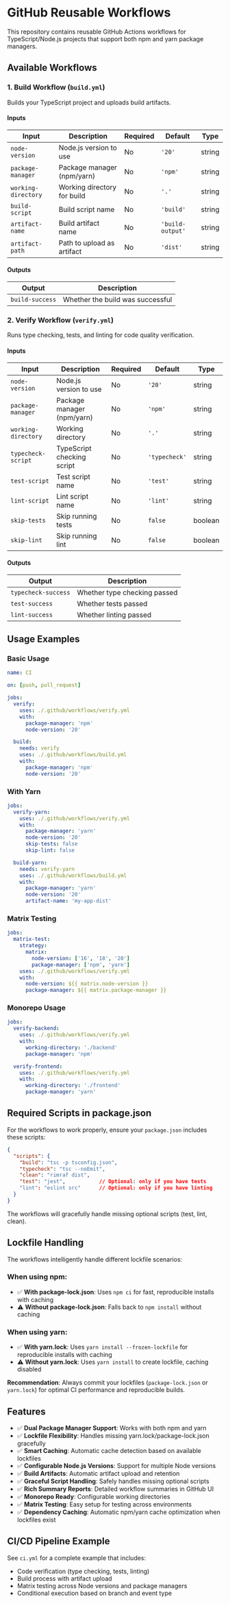 # GitHub Reusable Workflows

This repository contains reusable GitHub Actions workflows for TypeScript/Node.js projects that support both npm and yarn package managers.

## Available Workflows

### 1. Build Workflow (`build.yml`)

Builds your TypeScript project and uploads build artifacts.

#### Inputs

| Input | Description | Required | Default | Type |
|-------|-------------|----------|---------|------|
| `node-version` | Node.js version to use | No | `'20'` | string |
| `package-manager` | Package manager (npm/yarn) | No | `'npm'` | string |
| `working-directory` | Working directory for build | No | `'.'` | string |
| `build-script` | Build script name | No | `'build'` | string |
| `artifact-name` | Build artifact name | No | `'build-output'` | string |
| `artifact-path` | Path to upload as artifact | No | `'dist'` | string |

#### Outputs

| Output | Description |
|--------|-------------|
| `build-success` | Whether the build was successful |

### 2. Verify Workflow (`verify.yml`)

Runs type checking, tests, and linting for code quality verification.

#### Inputs

| Input | Description | Required | Default | Type |
|-------|-------------|----------|---------|------|
| `node-version` | Node.js version to use | No | `'20'` | string |
| `package-manager` | Package manager (npm/yarn) | No | `'npm'` | string |
| `working-directory` | Working directory | No | `'.'` | string |
| `typecheck-script` | TypeScript checking script | No | `'typecheck'` | string |
| `test-script` | Test script name | No | `'test'` | string |
| `lint-script` | Lint script name | No | `'lint'` | string |
| `skip-tests` | Skip running tests | No | `false` | boolean |
| `skip-lint` | Skip running lint | No | `false` | boolean |

#### Outputs

| Output | Description |
|--------|-------------|
| `typecheck-success` | Whether type checking passed |
| `test-success` | Whether tests passed |
| `lint-success` | Whether linting passed |

## Usage Examples

### Basic Usage

```yaml
name: CI

on: [push, pull_request]

jobs:
  verify:
    uses: ./.github/workflows/verify.yml
    with:
      package-manager: 'npm'
      node-version: '20'

  build:
    needs: verify
    uses: ./.github/workflows/build.yml
    with:
      package-manager: 'npm'
      node-version: '20'
```

### With Yarn

```yaml
jobs:
  verify-yarn:
    uses: ./.github/workflows/verify.yml
    with:
      package-manager: 'yarn'
      node-version: '20'
      skip-tests: false
      skip-lint: false

  build-yarn:
    needs: verify-yarn
    uses: ./.github/workflows/build.yml
    with:
      package-manager: 'yarn'
      node-version: '20'
      artifact-name: 'my-app-dist'
```

### Matrix Testing

```yaml
jobs:
  matrix-test:
    strategy:
      matrix:
        node-version: ['16', '18', '20']
        package-manager: ['npm', 'yarn']
    uses: ./.github/workflows/verify.yml
    with:
      node-version: ${{ matrix.node-version }}
      package-manager: ${{ matrix.package-manager }}
```

### Monorepo Usage

```yaml
jobs:
  verify-backend:
    uses: ./.github/workflows/verify.yml
    with:
      working-directory: './backend'
      package-manager: 'npm'

  verify-frontend:
    uses: ./.github/workflows/verify.yml
    with:
      working-directory: './frontend'
      package-manager: 'yarn'
```

## Required Scripts in package.json

For the workflows to work properly, ensure your `package.json` includes these scripts:

```json
{
  "scripts": {
    "build": "tsc -p tsconfig.json",
    "typecheck": "tsc --noEmit",
    "clean": "rimraf dist",
    "test": "jest",           // Optional: only if you have tests
    "lint": "eslint src"      // Optional: only if you have linting
  }
}
```

The workflows will gracefully handle missing optional scripts (test, lint, clean).

## Lockfile Handling

The workflows intelligently handle different lockfile scenarios:

### When using npm:
- ✅ **With package-lock.json**: Uses `npm ci` for fast, reproducible installs with caching
- ⚠️ **Without package-lock.json**: Falls back to `npm install` without caching

### When using yarn:
- ✅ **With yarn.lock**: Uses `yarn install --frozen-lockfile` for reproducible installs with caching
- ⚠️ **Without yarn.lock**: Uses `yarn install` to create lockfile, caching disabled

**Recommendation**: Always commit your lockfiles (`package-lock.json` or `yarn.lock`) for optimal CI performance and reproducible builds.

## Features

- ✅ **Dual Package Manager Support**: Works with both npm and yarn
- ✅ **Lockfile Flexibility**: Handles missing yarn.lock/package-lock.json gracefully
- ✅ **Smart Caching**: Automatic cache detection based on available lockfiles
- ✅ **Configurable Node.js Versions**: Support for multiple Node versions
- ✅ **Build Artifacts**: Automatic artifact upload and retention
- ✅ **Graceful Script Handling**: Safely handles missing optional scripts
- ✅ **Rich Summary Reports**: Detailed workflow summaries in GitHub UI
- ✅ **Monorepo Ready**: Configurable working directories
- ✅ **Matrix Testing**: Easy setup for testing across environments
- ✅ **Dependency Caching**: Automatic npm/yarn cache optimization when lockfiles exist

## CI/CD Pipeline Example

See `ci.yml` for a complete example that includes:
- Code verification (type checking, tests, linting)
- Build process with artifact upload
- Matrix testing across Node versions and package managers
- Conditional execution based on branch and event type